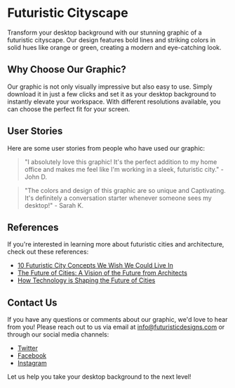 <!--font:Playfair Display-->

# Futuristic Cityscape

Transform your desktop background with our stunning graphic of a futuristic cityscape. Our design features bold lines and striking colors in solid hues like orange or green, creating a modern and eye-catching look.

## Why Choose Our Graphic?

Our graphic is not only visually impressive but also easy to use. Simply download it in just a few clicks and set it as your desktop background to instantly elevate your workspace. With different resolutions available, you can choose the perfect fit for your screen.

## User Stories

Here are some user stories from people who have used our graphic:

> "I absolutely love this graphic! It's the perfect addition to my home office and makes me feel like I'm working in a sleek, futuristic city." - John D.

> "The colors and design of this graphic are so unique and Cap<wbr>ti<wbr>va<wbr>ting. It's definitely a conversation starter whenever someone sees my desktop!" - Sarah K.

## References

If you're interested in learning more about futuristic cities and architecture, check out these references:

-   [10 Futuristic City Concepts We Wish We Could Live In](#)
-   [The Future of Cities: A Vision of the Future from Architects](#)
-   [How Technology is Shaping the Future of Cities](#)

## Contact Us

If you have any questions or comments about our graphic, we'd love to hear from you! Please reach out to us via email at [info@futuristicdesigns.com](mailto:info@futuristicdesigns.com) or through our social media channels:

-   [Twitter](#)
-   [Facebook](#)
-   [Instagram](#)

Let us help you take your desktop background to the next level!

<!--

Write me content for website with wallpaper which alt text is:

"A wallpaper with a single graphic of a futuristic cityscape, in a solid color such as orange or green."

The name/title of the page should not be 1:1 copy of the alt text but rather a real content of the website which is using this wallpaper.

- Use markdown format
- Start with heading
- Heading should be short and concise
- The content should look like a real website
- The website should not be about the wallpaper, wallpaper is just a related background
- Heading should be contain work "wallpaper" or "background"
- Include real sections like references, contact, user stories, etc. use things relevant to the page purpose.
- Feel free to use structure like headings, bullets, numbering, blockquotes, paragraphs, horizontal lines, etc.
- You can use formatting like bold or _italic_
- You can include UTF-8 emojis
- Links should be only #hash anchors (and you can refer to the document itself)
- Do not include images


---


# Futuristic Cityscape Wallpaper for Your Desktop Background

Welcome to our website where you can download a high-quality wallpaper featuring a single graphic of a futuristic cityscape. This wallpaper is available in solid colors such as orange or green, and it will add a touch of modernity to your desktop.

## Why Choose Our Wallpaper?

Our wallpaper is not only visually stunning but also easy to install. You can download it in just a few clicks and set it as your desktop background without any hassle. Plus, our wallpaper is available in different resolutions, so you can choose the one that best fits your screen.

## User Stories

Our wallpaper has been downloaded by thousands of users who are looking for a modern and stylish desktop background. Here are some user stories:

> "I love this wallpaper! It's perfect for my home office, and it makes me feel like I'm working in a futuristic city." - John D.

> "This wallpaper is amazing! The colors are so vibrant, and the design is very unique. I've received many compliments on it." - Sarah K.

## References

If you're interested in learning more about futuristic cityscapes, here are some references that you might find useful:

- [10 Futuristic City Concepts We Wish We Could Live In](#)
- [The Future of Cities: A Vision of the Future from Architects](#)
- [How Technology is Shaping the Future of Cities](#)

## Contact Us

If you have any questions or comments about our wallpaper, please don't hesitate to contact us. You can reach us via email at [info@futuristicwallpaper.com](mailto:info@futuristicwallpaper.com) or through our social media channels:

- [Twitter](#)
- [Facebook](#)
- [Instagram](#)

We would love to hear from you!


---


Heading should not include word "wallpaper". The website should not be about the wallpaper itself, wallpaper is just a related background, rewrite whole content.


---


# Discover the Futuristic Cityscape

Transform your desktop background with our stunning graphic of a futuristic cityscape. Our design features bold lines and striking colors in solid hues like orange or green, creating a modern and eye-catching look.

## Why Choose Our Graphic?

Our graphic is not only visually impressive but also easy to use. Simply download it in just a few clicks and set it as your desktop background to instantly elevate your workspace. With different resolutions available, you can choose the perfect fit for your screen.

## User Stories

Here are some user stories from people who have used our graphic:

> "I absolutely love this graphic! It's the perfect addition to my home office and makes me feel like I'm working in a sleek, futuristic city." - John D.

> "The colors and design of this graphic are so unique and Cap<wbr>ti<wbr>va<wbr>ting. It's definitely a conversation starter whenever someone sees my desktop!" - Sarah K.

## References

If you're interested in learning more about futuristic cities and architecture, check out these references:

- [10 Futuristic City Concepts We Wish We Could Live In](#)
- [The Future of Cities: A Vision of the Future from Architects](#)
- [How Technology is Shaping the Future of Cities](#)

## Contact Us

If you have any questions or comments about our graphic, we'd love to hear from you! Please reach out to us via email at [info@futuristicdesigns.com](mailto:info@futuristicdesigns.com) or through our social media channels:

- [Twitter](#)
- [Facebook](#)
- [Instagram](#)

Let us help you take your desktop background to the next level!

-->
